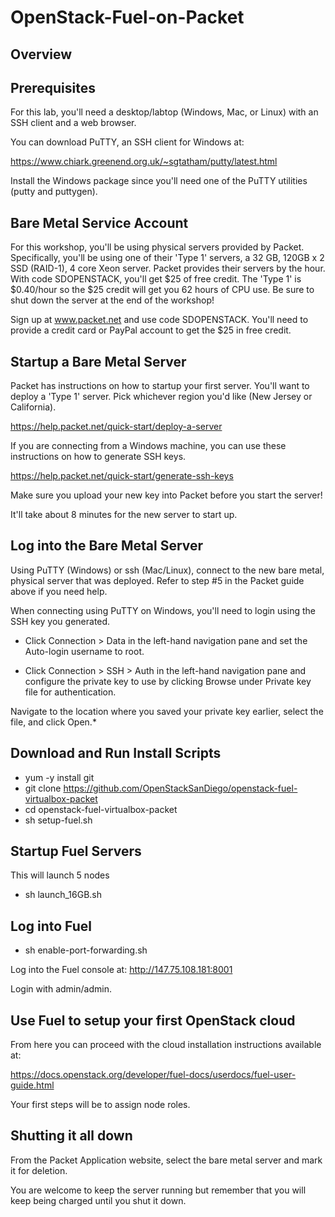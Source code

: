 # OpenStack-Fuel-on-Packet


## Overview


## Prerequisites

For this lab, you'll need a desktop/labtop (Windows, Mac, or Linux) with an SSH client and a web browser.

You can download PuTTY, an SSH client for Windows at:

https://www.chiark.greenend.org.uk/~sgtatham/putty/latest.html

Install the Windows package since you'll need one of the PuTTY utilities (putty and puttygen).

## Bare Metal Service Account

For this workshop, you'll be using physical servers provided by Packet. Specifically, you'll be using one of their 'Type 1' servers, a 32 GB, 120GB x 2 SSD (RAID-1), 4 core Xeon server. Packet provides their servers by the hour. With code SDOPENSTACK, you'll get $25 of free credit. The 'Type 1' is $0.40/hour so the $25 credit will get you 62 hours of CPU use. Be sure to shut down the server at the end of the workshop!

Sign up at www.packet.net and use code SDOPENSTACK. You'll need to provide a credit card or PayPal account to get the $25 in free credit.

## Startup a Bare Metal Server

Packet has instructions on how to startup your first server. 
You'll want to deploy a 'Type 1' server. Pick whichever region you'd like (New Jersey or California).

https://help.packet.net/quick-start/deploy-a-server

If you are connecting from a Windows machine, you can use these instructions on how to generate SSH keys.

https://help.packet.net/quick-start/generate-ssh-keys

Make sure you upload your new key into Packet before you start the server!

It'll take about 8 minutes for the new server to start up.

## Log into the Bare Metal Server

Using PuTTY (Windows) or ssh (Mac/Linux), connect to the new bare metal, physical server that was deployed. Refer to step #5 in the Packet guide above if you need help.

When connecting using PuTTY on Windows, you'll need to login using the SSH key you generated.

* Click Connection > Data in the left-hand navigation pane and set the Auto-login username to root.

* Click Connection > SSH > Auth in the left-hand navigation pane and configure the private key to use by clicking Browse under Private key file for authentication.

Navigate to the location where you saved your private key earlier, select the file, and click Open.* 

## Download and Run Install Scripts

* yum -y install git
* git clone https://github.com/OpenStackSanDiego/openstack-fuel-virtualbox-packet
* cd openstack-fuel-virtualbox-packet
* sh setup-fuel.sh

## Startup Fuel Servers

This will launch 5 nodes

* sh launch_16GB.sh

## Log into Fuel

* sh enable-port-forwarding.sh 

Log into the Fuel console at:
http://147.75.108.181:8001

Login with admin/admin.

## Use Fuel to setup your first OpenStack cloud

From here you can proceed with the cloud installation instructions available at:

https://docs.openstack.org/developer/fuel-docs/userdocs/fuel-user-guide.html

Your first steps will be to assign node roles.

## Shutting it all down

From the Packet Application website, select the bare metal server and mark it for deletion.

You are welcome to keep the server running but remember that you will keep being charged until you shut it down.

